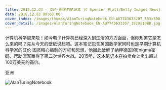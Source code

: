 ```yaml
---
title: 2018.12.03 - 艾伦·图灵的笔记本 (© Spencer Platt/Getty Images News)
date: 2018.12.03 00:00:00
cover_index: /images/thumbs/AlanTuringNotebook_EN-AU7743633207_533x300.jpg
cover_detail: /images/AlanTuringNotebook_EN-AU7743633207_1920x1080.jpg
---
```


计算机科学周来啦！如今电子计算机已经深入到生活的方方面面，但你知道它是怎么来的吗？先从今天的壁纸说起吧。这本笔记包含英国数学家同时也是早期计算机科学家的艾伦·图灵精心编制的方程和思想，他据此破解了纳粹德国的Enigma密码，帮助盟军赢得了第二次世界大战。2015年，这本笔记本在拍卖会上卖出超过100万美元的高价。

亚洲

![AlanTuringNotebook](/images/AlanTuringNotebook_EN-AU7743633207_1920x1080.jpg)
